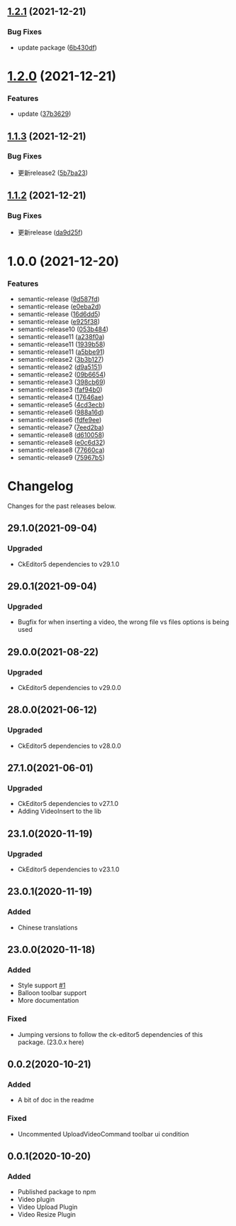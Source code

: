 ## [1.2.1](https://github.com/CavinHuang/cmsk-ckeditor/compare/v1.2.0...v1.2.1) (2021-12-21)


### Bug Fixes

* update package ([6b430df](https://github.com/CavinHuang/cmsk-ckeditor/commit/6b430df9801a4f826bdaf2c2128acea9fbf225ff))

# [1.2.0](https://github.com/CavinHuang/cmsk-ckeditor/compare/v1.1.3...v1.2.0) (2021-12-21)


### Features

* update ([37b3629](https://github.com/CavinHuang/cmsk-ckeditor/commit/37b36297ababa5d66f023331eb045ca4f6ddf8a9))

## [1.1.3](https://github.com/CavinHuang/cmsk-ckeditor/compare/v1.1.2...v1.1.3) (2021-12-21)


### Bug Fixes

* 更新release2 ([5b7ba23](https://github.com/CavinHuang/cmsk-ckeditor/commit/5b7ba2323765a88a0150d6c245949d523aa083a4))

## [1.1.2](https://github.com/CavinHuang/cmsk-ckeditor/compare/v1.1.1...v1.1.2) (2021-12-21)


### Bug Fixes

* 更新release ([da9d25f](https://github.com/CavinHuang/cmsk-ckeditor/commit/da9d25f903952b211e6ec2d5bba930abbf0247e8))

# 1.0.0 (2021-12-20)


### Features

* semantic-release ([9d587fd](https://github.com/CavinHuang/cmsk-ckeditor/commit/9d587fd3dda847ff388001eae03518328303b43c))
* semantic-release ([e0eba2d](https://github.com/CavinHuang/cmsk-ckeditor/commit/e0eba2d43baaea3a70b0bdcc3149e7a4d4c62617))
* semantic-release ([16d6dd5](https://github.com/CavinHuang/cmsk-ckeditor/commit/16d6dd5f295a32f5e3a6338ee053f447d2b67466))
* semantic-release ([e925f38](https://github.com/CavinHuang/cmsk-ckeditor/commit/e925f389878bb811f4caa4f893a9fe7e603c9e9b))
* semantic-release10 ([053b484](https://github.com/CavinHuang/cmsk-ckeditor/commit/053b4843be562d382bcb1e9057fe96a813db6a97))
* semantic-release11 ([a238f0a](https://github.com/CavinHuang/cmsk-ckeditor/commit/a238f0a0e877295b8cf4d9b6f91a762993889735))
* semantic-release11 ([1939b58](https://github.com/CavinHuang/cmsk-ckeditor/commit/1939b58f5f3c1b7b59032926f0aa95e90ba2325e))
* semantic-release11 ([a5bbe91](https://github.com/CavinHuang/cmsk-ckeditor/commit/a5bbe91b2c0b52f1921be7e1c3e382c8ab3b7471))
* semantic-release2 ([3b3b127](https://github.com/CavinHuang/cmsk-ckeditor/commit/3b3b127770793a84679df29aad60df78e6db4775))
* semantic-release2 ([d9a5151](https://github.com/CavinHuang/cmsk-ckeditor/commit/d9a515130a7c29ab40c5e1f2e97f7eb5e743d057))
* semantic-release2 ([09b6654](https://github.com/CavinHuang/cmsk-ckeditor/commit/09b6654c4ed6594ee28fd832cc6636d47d67a308))
* semantic-release3 ([398cb69](https://github.com/CavinHuang/cmsk-ckeditor/commit/398cb6927688b4c5c4e29a338d7930cd386f355b))
* semantic-release3 ([faf94b0](https://github.com/CavinHuang/cmsk-ckeditor/commit/faf94b04fc48c386d702d346716383b4ceee9f9f))
* semantic-release4 ([17646ae](https://github.com/CavinHuang/cmsk-ckeditor/commit/17646ae2f5739f2318d716fd2a2aaa83262b5406))
* semantic-release5 ([4cd3ecb](https://github.com/CavinHuang/cmsk-ckeditor/commit/4cd3ecb5b0ab303800ffe3db6f1f0ae0392b5bdc))
* semantic-release6 ([988a16d](https://github.com/CavinHuang/cmsk-ckeditor/commit/988a16d3db8a09a4493c405fcbf099035d3f2953))
* semantic-release6 ([fdfe9ee](https://github.com/CavinHuang/cmsk-ckeditor/commit/fdfe9ee0c6bd49f08eda0bb314c729b7cd751389))
* semantic-release7 ([7eed2ba](https://github.com/CavinHuang/cmsk-ckeditor/commit/7eed2baecf483cd2af700eb8fee00d4dbcb40371))
* semantic-release8 ([d610058](https://github.com/CavinHuang/cmsk-ckeditor/commit/d610058e5674830430e9690416f3151f90f3aab1))
* semantic-release8 ([e0c6d32](https://github.com/CavinHuang/cmsk-ckeditor/commit/e0c6d32111d771a3737eb3b27c5d627156150ac5))
* semantic-release8 ([77660ca](https://github.com/CavinHuang/cmsk-ckeditor/commit/77660caff5e61e38711de001c8b3a13dd0ac8d65))
* semantic-release9 ([75967b5](https://github.com/CavinHuang/cmsk-ckeditor/commit/75967b5150a8a57c75ad6e5319acfcc2db0fb539))

Changelog
=========

Changes for the past releases below.

## 29.1.0(2021-09-04)
### Upgraded
* CkEditor5 dependencies to v29.1.0

## 29.0.1(2021-09-04)
### Upgraded
* Bugfix for when inserting a video, the wrong file vs files options is being used

## 29.0.0(2021-08-22)
### Upgraded
* CkEditor5 dependencies to v29.0.0

## 28.0.0(2021-06-12)
### Upgraded
* CkEditor5 dependencies to v28.0.0

## 27.1.0(2021-06-01)
### Upgraded
* CkEditor5 dependencies to v27.1.0
* Adding VideoInsert to the lib

## 23.1.0(2020-11-19)
### Upgraded
* CkEditor5 dependencies to v23.1.0

## 23.0.1(2020-11-19)
### Added
* Chinese translations

## 23.0.0(2020-11-18)
### Added
* Style support [#1](https://github.com/Technologie-Visao/ckeditor5-video/issues/1) 
* Balloon toolbar support
* More documentation

### Fixed
* Jumping versions to follow the ck-editor5 dependencies
of this package. (23.0.x here)

## 0.0.2(2020-10-21)
### Added
* A bit of doc in the readme

### Fixed
* Uncommented UploadVideoCommand toolbar ui condition 


## 0.0.1(2020-10-20)
### Added
* Published package to npm
* Video plugin
* Video Upload Plugin
* Video Resize Plugin
